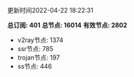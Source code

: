 更新时间2022-04-22 18:22:31

**总订阅: 401**
**总节点: 16014**
**有效节点: 2802**
- v2ray节点: 1374
- ssr节点: 785
- trojan节点: 197
- ss节点: 446

